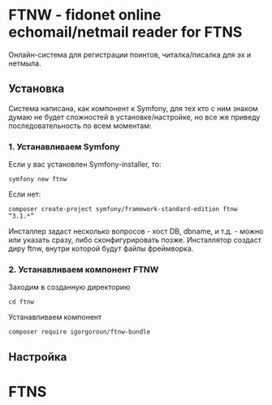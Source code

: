 # FTNW - fidonet online echomail/netmail reader for FTNS

Онлайн-система для регистрации поинтов, читалка/писалка для эх и нетмыла.

## Установка

Система написана, как компонент к Symfony, для тех кто с ним знаком думаю не будет сложностей в установке/настройке, но все же приведу последовательность по всем моментам:

### 1. Устанавливаем Symfony
Если у вас установлен Symfony-installer, то:
```
symfony new ftnw
```
Если нет:
```
composer create-project symfony/framework-standard-edition ftnw “3.1.*”
```
Инсталлер задаст несколько вопросов - хост DB, dbname, и т.д. - можно или указать сразу, либо сконфигурировать позже.
Инсталлятор создаст диру ftnw, внутри которой будут файлы фреймворка. 

### 2. Устанавливаем компонент FTNW
Заходим в созданную директорию
```
cd ftnw
```
Устанавливаем компонент
```
composer require igorgoroun/ftnw-bundle
```


## Настройка



# FTNS
